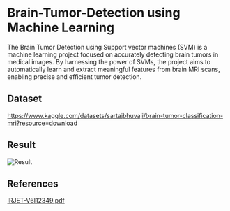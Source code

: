 # Brain-Tumor-Detection using Machine Learning
The Brain Tumor Detection using Support vector machines (SVM) is a machine learning project focused on accurately detecting brain tumors in medical images. By harnessing the power of SVMs, the project aims to automatically learn and extract meaningful features from brain MRI scans, enabling precise and efficient tumor detection.

## Dataset

https://www.kaggle.com/datasets/sartajbhuvaji/brain-tumor-classification-mri?resource=download

## Result

![Result](https://github.com/Abhinav0826/Brain-Tumor-Detection/assets/98962378/6c94e798-1b08-4bf0-9a42-eb86d3aaa059)

## References

[IRJET-V6I12349.pdf](https://github.com/Abhinav0826/Brain-Tumor-Detection/files/13857655/IRJET-V6I12349.pdf)

